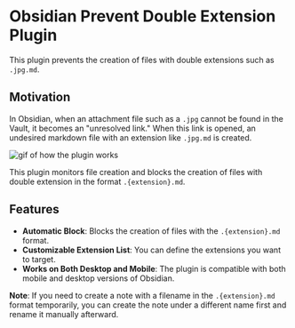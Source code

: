 # Obsidian Prevent Double Extension Plugin

This plugin prevents the creation of files with double extensions such as `.jpg.md`.

## Motivation

In Obsidian, when an attachment file such as a `.jpg` cannot be found in the Vault, it becomes an "unresolved link." When this link is opened, an undesired markdown file with an extension like `.jpg.md` is created.

![gif of how the plugin works](https://i.gyazo.com/175ca223db9d8e703179d9d56e014e02.gif)

This plugin monitors file creation and blocks the creation of files with double extension in the format `.{extension}.md`.

## Features

- **Automatic Block**: Blocks the creation of files with the `.{extension}.md` format.
- **Customizable Extension List**: You can define the extensions you want to target.
- **Works on Both Desktop and Mobile**: The plugin is compatible with both mobile and desktop versions of Obsidian.

**Note**: If you need to create a note with a filename in the `.{extension}.md` format temporarily, you can create the note under a different name first and rename it manually afterward.
